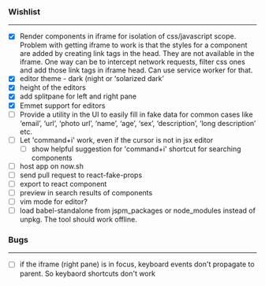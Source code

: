 ### Wishlist
---
- [x] Render components in iframe for isolation of css/javascript scope. Problem with getting iframe to work is that the styles for a component are added by creating link tags in the head. They are not available in the iframe. One way can be to intercept network requests, filter css ones and add those link tags in iframe head. Can use service worker for that.
- [x] editor theme - dark (night or ‘solarized dark’
- [x] height of the editors
- [x] add splitpane for left and right pane
- [x] Emmet support for editors
- [ ] Provide a utility in the UI to easily fill in fake data for common cases like ‘email’, ‘url’, ‘photo url’, ‘name’, ‘age’, ‘sex’, ‘description’, ‘long description’ etc.
- [ ] Let 'command+i' work, even if the cursor is not in jsx editor
  - [ ] show helpful suggestion for 'command+i' shortcut for searching components
- [ ] host app on now.sh
- [ ] send pull request to react-fake-props
- [ ] export to react component
- [ ] preview in search results of components
- [ ] vim mode for editor?
- [ ] load babel-standalone from jspm_packages or node_modules instead of unpkg. The tool should work offline.

### Bugs
-----
- [ ] if the iframe (right pane) is in focus, keyboard events don't propagate to parent. So keybaord shortcuts don't work
